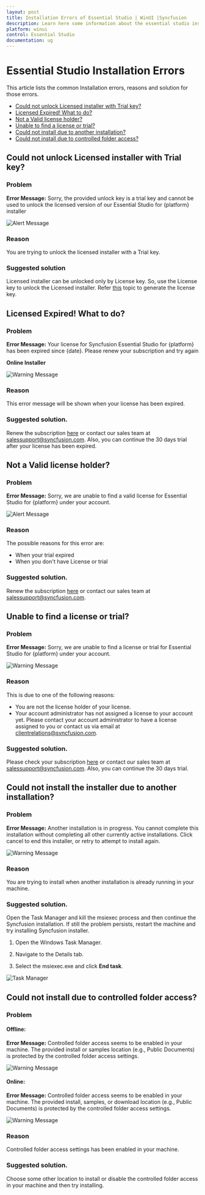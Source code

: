 ```yaml
---
layout: post
title: Installation Errors of Essential Studio | WinUI |Syncfusion
description: Learn here some information about the essential studio installation errors and steps for resolving it.
platform: winui
control: Essential Studio
documentation: ug
---
```


# Essential Studio Installation Errors

This article lists the common Installation errors, reasons and solution for those errors.

* [Could not unlock Licensed installer with Trial key?](https://help.syncfusion.com/common/essential-studio/installation/installation-errors#could-not-unlock-the-licensed-installer-with-trial-key)
* [Licensed Expired! What to do?](https://help.syncfusion.com/common/essential-studio/installation/installation-errors#licensed-expired-what-to-do)
* [Not a Valid license holder?](https://help.syncfusion.com/common/essential-studio/installation/installation-errors#not-a-valid-license-holder)
* [Unable to find a license or trial?](https://help.syncfusion.com/common/essential-studio/installation/installation-errors#unable-to-find-a-license-or-trial)
* [Could not install due to another installation?](https://help.syncfusion.com/common/essential-studio/installation/installation-errors#could-not-install-due-to-another-installation)
* [Could not install due to controlled folder access?](http://help.syncfusion.com/common/essential-studio/installation/installation-errors#could-not-install-due-to-controlled-folder-access)

## Could not unlock Licensed installer with Trial key?

### Problem

**Error Message:** Sorry, the provided unlock key is a trial key and cannot be used to unlock the licensed version of our Essential Studio for {platform} installer

![Alert Message](Errors/Installation_Errors_img1.png)

### Reason

You are trying to unlock the licensed installer with a Trial key. 

### Suggested solution

Licensed installer can be unlocked only by License key. So, use the License key to unlock the Licensed installer. Refer [this](http://syncfusion.com/kb/2326) topic to generate the license key.


## Licensed Expired! What to do?

### Problem

**Error Message:** Your license for Syncfusion Essential Studio for {platform} has been expired since {date}. Please renew your subscription and try again

**Online Installer**

![Warning Message](Errors/Installation_Errors_img2.png)

### Reason

This error message will be shown when your license has been expired.

### Suggested solution.

Renew the subscription [here](https://www.syncfusion.com/sales/products) or contact our sales team at <salessupport@syncfusion.com>. Also, you can continue the 30 days trial after your license has been expired.


## Not a Valid license holder?

### Problem

**Error Message:** Sorry, we are unable to find a valid license for Essential Studio for {platform} under your account.

![Alert Message](Errors/Installation_Errors_img3.PNG)

### Reason

The possible reasons for this error are:

* When your trial expired
* When you don't have License or trial

### Suggested solution.

Renew the subscription [here](https://www.syncfusion.com/sales/products) or contact our sales team at <salessupport@syncfusion.com>.

## Unable to find a license or trial?

### Problem

**Error Message:** Sorry, we are unable to find a license or trial for Essential Studio for {platform} under your account.

![Warning Message](Errors/Installation_Errors_img6.PNG)

### Reason

This is due to one of the following reasons:

* You are not the license holder of your license. 
* Your account administrator has not assigned a license to your account yet. Please contact your account administrator to have a license assigned to you or contact us via email at <clientrelations@syncfusion.com>.

### Suggested solution.

Please check your subscription [here](https://www.syncfusion.com/sales/products) or contact our sales team at <salessupport@syncfusion.com>. Also, you can continue the 30 days trial.

## Could not install the installer due to another installation?

### Problem

**Error Message:** Another installation is in progress. You cannot complete this installation without completing all other currently active installations. Click cancel to end this installer, or retry to attempt to install again.

![Warning Message](Errors/Installation_Errors_img4.png)

### Reason

You are trying to install when another installation is already running in your machine. 

### Suggested solution.

Open the Task Manager and kill the msiexec process and then continue the Syncfusion installation. If still the problem persists, restart the machine and try installing Syncfusion installer.

1. Open the Windows Task Manager.

2. Navigate to the Details tab.

3. Select the msiexec.exe and click **End task**.

![Task Manager](Errors/Installation_Errors_img5.png)

## Could not install due to controlled folder access?

### Problem

#### Offline:

**Error Message:** Controlled folder access seems to be enabled in your machine. The provided install or samples location (e.g., Public Documents) is protected by the controlled folder access settings.

![Warning Message](Errors/Installation_Errors_img7.png)

#### Online:

**Error Message:** Controlled folder access seems to be enabled in your machine. The provided install, samples, or download location (e.g., Public Documents) is protected by the controlled folder access settings.

![Warning Message](Errors/Installation_Errors_img8.png)

### Reason

Controlled folder access settings has been enabled in your machine. 

### Suggested solution.

Choose some other location to install or disable the controlled folder access in your machine and then try installing.